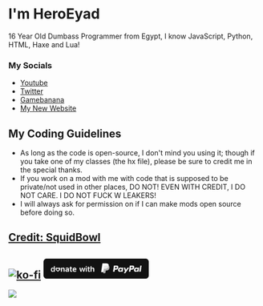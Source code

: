 # I'm HeroEyad
16 Year Old Dumbass Programmer from Egypt, I know JavaScript, Python, HTML, Haxe and Lua!

### My Socials
* [Youtube](https://www.youtube.com/c/HeroEyad)
* [Twitter](https://twitter.com/HeroEyad_)
* [Gamebanana](https://gamebanana.com/members/1826250)
* [My New Website](https://heroeyad.github.io/)

## My Coding Guidelines
* As long as the code is open-source, I don't mind you using it; though if you take one of my classes (the hx file), please be sure to credit me in the special thanks. 
* If you work on a mod with me with code that is supposed to be private/not used in other places, DO NOT! EVEN WITH CREDIT, I DO NOT CARE. I DO NOT FUCK W LEAKERS!
* I will always ask for permission on if I can make mods open source before doing so.

[Credit: SquidBowl](https://github.com/SquidBowl)
-------------------------------------------------
[![ko-fi](https://ko-fi.com/img/githubbutton_sm.svg)](https://ko-fi.com/V7V6K2H51)  <a href="https://paypal.me/HElmokdem"><img src="paypal.svg" height="40"></a>  
--------------------------------------------------
![](https://cdn.discordapp.com/attachments/1124380753648685138/1223095395018870875/20240329_032401.jpg?ex=66189b5a&is=6606265a&hm=3180a7024f9271fa96bf08e93f4346abd25fefb1dedae7131f6cc894aacdf0ee&sz=512)

